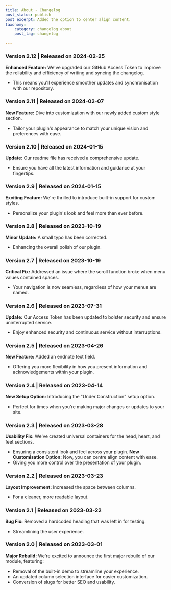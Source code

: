 ```yaml
---
title: About - Changelog
post_status: publish
post_excerpt: Added the option to center align content.
taxonomy:
    category: changelog about
    post_tag: changelog

---
```

### Version 2.12 | Released on 2024-02-25
**Enhanced Feature:** We've upgraded our GitHub Access Token to improve the reliability and efficiency of writing and syncing the changelog.
- This means you'll experience smoother updates and synchronisation with our repository.

### Version 2.11 | Released on 2024-02-07
**New Feature:** Dive into customization with our newly added custom style section.
- Tailor your plugin's appearance to match your unique vision and preferences with ease.

### Version 2.10 | Released on 2024-01-15
**Update:** Our readme file has received a comprehensive update.
- Ensure you have all the latest information and guidance at your fingertips.

### Version 2.9 | Released on 2024-01-15
**Exciting Feature:** We're thrilled to introduce built-in support for custom styles.
- Personalize your plugin's look and feel more than ever before.

### Version 2.8 | Released on 2023-10-19
**Minor Update:** A small typo has been corrected.
- Enhancing the overall polish of our plugin.

### Version 2.7 | Released on 2023-10-19
**Critical Fix:** Addressed an issue where the scroll function broke when menu values contained spaces.
- Your navigation is now seamless, regardless of how your menus are named.

### Version 2.6 | Released on 2023-07-31
**Update:** Our Access Token has been updated to bolster security and ensure uninterrupted service.
- Enjoy enhanced security and continuous service without interruptions.

### Version 2.5 | Released on 2023-04-26
**New Feature:** Added an endnote text field.
- Offering you more flexibility in how you present information and acknowledgements within your plugin.

### Version 2.4 | Released on 2023-04-14
**New Setup Option:** Introducing the "Under Construction" setup option.
- Perfect for times when you're making major changes or updates to your site.

### Version 2.3 | Released on 2023-03-28
**Usability Fix:** We've created universal containers for the head, heart, and feet sections.
- Ensuring a consistent look and feel across your plugin.
**New Customisation Option:** Now, you can centre align content with ease.
- Giving you more control over the presentation of your plugin.

### Version 2.2 | Released on 2023-03-23
**Layout Improvement:** Increased the space between columns.
- For a cleaner, more readable layout.

### Version 2.1 | Released on 2023-03-22
**Bug Fix:** Removed a hardcoded heading that was left in for testing.
- Streamlining the user experience.

### Version 2.0 | Released on 2023-03-01
**Major Rebuild:** We're excited to announce the first major rebuild of our module, featuring:
- Removal of the built-in demo to streamline your experience.
- An updated column selection interface for easier customization.
- Conversion of slugs for better SEO and usability.
